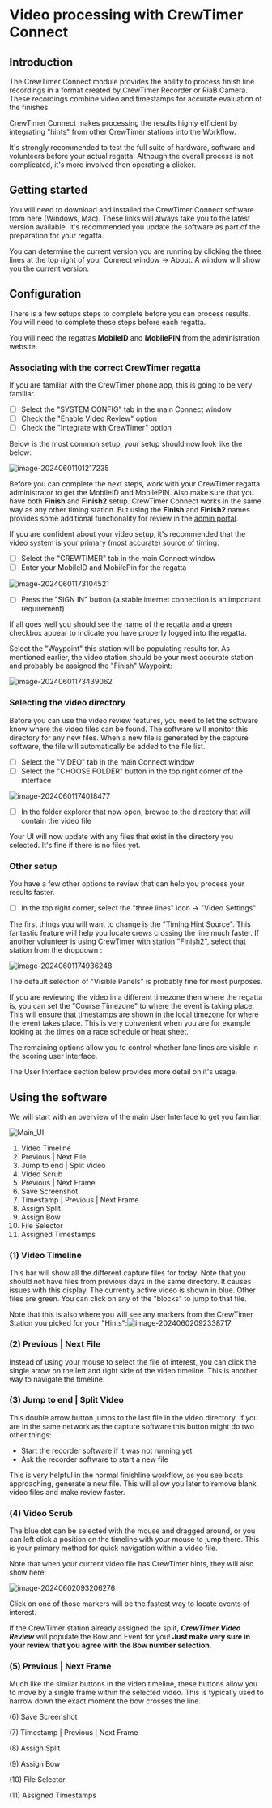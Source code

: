 # Video processing with CrewTimer Connect

## Introduction

The CrewTimer Connect module provides the ability to process finish line recordings in a format created by CrewTimer Recorder or RiaB Camera. These recordings combine video and timestamps for accurate evaluation of the finishes. 

CrewTimer Connect makes processing the results highly efficient by integrating "hints" from other CrewTimer stations into the Workflow.

It's strongly recommended to test the full suite of hardware, software and volunteers before your actual regatta. Although the overall process is not complicated, it's more involved then operating a clicker.

## Getting started

You will need to download and installed the CrewTimer Connect software from here (Windows, Mac). These links will always take you to the latest version available. It's recommended you update the software as part of the preparation for your regatta.

You can determine the current version you are running by clicking the three lines at the top right of your Connect window -> About. A window will show you the current version.

## Configuration

There is a few setups steps to complete before you can process results. You will need to complete these steps before each regatta.

You will need the regattas **MobileID** and **MobilePIN** from the administration website.

### Associating with the correct CrewTimer regatta

If you are familiar with the CrewTimer phone app, this is going to be very familiar. 

- [ ] Select the "SYSTEM CONFIG" tab in the main Connect window
- [ ] Check the "Enable Video Review" option
- [ ] Check the "Integrate with CrewTimer" option

Below is the most common setup, your setup should now look like the below:

![image-20240601101217235](assets/image-20240601101217235.png)

Before you can complete the next steps, work with your CrewTimer regatta administrator to get the MobileID and MobilePIN. Also make sure that you have both **Finish** and **Finish2** setup. CrewTimer Connect works in the same way as any other timing station. But using the **Finish** and **Finish2** names provides some additional functionality for review in the [admin portal](https://admin.crewtimer.com/).

If you are confident about your video setup, it's recommended that the video system is your primary (most accurate) source of timing.

- [ ] Select the "CREWTIMER" tab in the main Connect window
- [ ] Enter your MobileID and MobilePin for the regatta

![image-20240601173104521](assets/image-20240601173104521.png)

- [ ] Press the "SIGN IN" button (a stable internet connection is an important requirement)

If all goes well you should see the name of the regatta and a green checkbox appear to indicate you have properly logged into the regatta.

Select the "Waypoint" this station will be populating results for. As mentioned earlier, the video station should be your most accurate station and probably be assigned the "Finish" Waypoint:

![image-20240601173439062](assets/image-20240601173439062.png)



### Selecting the video directory

Before you can use the video review features, you need to let the software know where the video files can be found. The software will monitor this directory for any new files. When a new file is generated by the capture software, the file will automatically be added to the file list.

- [ ] Select the "VIDEO" tab in the main Connect window
- [ ] Select the "CHOOSE FOLDER" button in the top right corner of the interface

![image-20240601174018477](assets/image-20240601174018477.png)

- [ ] In the folder explorer that now open, browse to the directory that will contain the video file

Your UI will now update with any files that exist in the directory you selected. It's fine if there is no files yet.

### Other setup

You have a few other options to review that can help you process your results faster. 

- [ ] In the top right corner, select the "three lines" icon -> "Video Settings" 

The first things you will want to change is the "Timing Hint Source". This fantastic feature will help you locate crews crossing the line much faster. If another volunteer is using CrewTimer with station "Finish2", select that station from the dropdown :

![image-20240601174936248](assets/image-20240601174936248.png)

The default selection of "Visible Panels" is probably fine for most purposes.

If you are reviewing the video in a different timezone then where the regatta is, you can set the "Course Timezone" to where the event is taking place. This will ensure that timestamps are shown in the local timezone for where the event takes place. This is very convenient when you are for example looking at the times on a race schedule or heat sheet.

The remaining options allow you to control whether lane lines are visible in the scoring user interface.

The User Interface section below provides more detail on it's usage.

## Using the software

We will start with an overview of the main User Interface to get you familiar:

![Main_UI](assets/Main_UI.png)

1. Video Timeline
2. Previous | Next File
3. Jump to end | Split Video
4. Video Scrub
5. Previous | Next Frame
6. Save Screenshot
7. Timestamp | Previous | Next Frame
8. Assign Split
9. Assign Bow
10. File Selector
11. Assigned Timestamps

### (1) Video Timeline

This bar will show all the different capture files for today. Note that you should not have files from previous days in the same directory. It causes issues with this display. The currently active video is shown in blue. Other files are green. You can click on any of the "blocks" to jump to that file.

Note that this is also where you will see any markers from the CrewTimer Station you picked for your "Hints":![image-20240602092338717](assets/image-20240602092338717.png)

### (2) Previous | Next File

Instead of using your mouse to select the file of interest, you can click the single arrow on the left and right side of the video timeline. This is another way to navigate the timeline.

### (3) Jump to end | Split Video

This double arrow button jumps to the last file in the video directory. If you are in the same network as the capture software this button might do two other things:

- Start the recorder software if it was not running yet
- Ask the recorder software to start a new file

This is very helpful in the normal finishline workflow, as you see boats approaching, generate a new file. This will allow you later to remove blank video files and make review faster.

### (4) Video Scrub

The blue dot can be selected with the mouse and dragged around, or you can left click a position on the timeline with your mouse to jump there. This is your primary method for quick navigation within a video file.

Note that when your current video file has CrewTimer hints, they will also show here:

![image-20240602093206276](assets/image-20240602093206276.png) 

Click on one of those markers will be the fastest way to locate events of interest.

If the CrewTimer station already assigned the split, ***CrewTimer Video Review*** will populate the Bow and Event for you! **Just make very sure in your review that you agree with the Bow number selection**.

### (5) Previous | Next Frame

Much like the similar buttons in the video timeline, these buttons allow you to move by a single frame within the selected video. This is typically used to narrow down the exact moment the bow crosses the line.

(6) Save Screenshot

(7) Timestamp | Previous | Next Frame

(8) Assign Split

(9) Assign Bow

(10) File Selector

(11) Assigned Timestamps